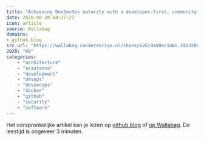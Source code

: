 ```yaml
---
title: "Achieving DevSecOps maturity with a developer-first, community-driven approach"
date: 2020-08-20 08:27:27
icon: article
source: Wallabag
domains:
- github.blog
src_url: "https://wallabag.sanderdorigo.nl/share/62619a00ac1ab5.19132885"
2020: "08"
categories:
    - "architecture"
    - "assurance"
    - "development"
    - "devops"
    - "devsecops"
    - "docker"
    - "github"
    - "security"
    - "software"
---
```

Het oorspronkelijke artikel kan je lezen op [github.blog](https://github.blog/2020-08-06-achieving-devsecops-maturity-with-a-developer-first-community-driven-approach/) of [op Wallabag](https://wallabag.sanderdorigo.nl/share/62619a00ac1ab5.19132885). De leestijd is ongeveer 3 minuten.